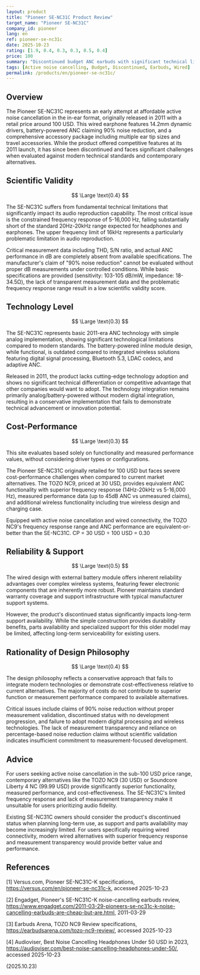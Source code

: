 ```yaml
---
layout: product
title: "Pioneer SE-NC31C Product Review"
target_name: "Pioneer SE-NC31C"
company_id: pioneer
lang: en
ref: pioneer-se-nc31c
date: 2025-10-23
rating: [1.9, 0.4, 0.3, 0.3, 0.5, 0.4]
price: 100
summary: "Discontinued budget ANC earbuds with significant technical limitations and poor cost-performance compared to modern alternatives"
tags: [Active noise cancelling, Budget, Discontinued, Earbuds, Wired]
permalink: /products/en/pioneer-se-nc31c/
---
```

## Overview

The Pioneer SE-NC31C represents an early attempt at affordable active noise cancellation in the in-ear format, originally released in 2011 with a retail price around 100 USD. This wired earphone features 14.2mm dynamic drivers, battery-powered ANC claiming 90% noise reduction, and a comprehensive accessory package including multiple ear tip sizes and travel accessories. While the product offered competitive features at its 2011 launch, it has since been discontinued and faces significant challenges when evaluated against modern technical standards and contemporary alternatives.

## Scientific Validity

$$ \Large \text{0.4} $$

The SE-NC31C suffers from fundamental technical limitations that significantly impact its audio reproduction capability. The most critical issue is the constrained frequency response of 5-16,000 Hz, falling substantially short of the standard 20Hz-20kHz range expected for headphones and earphones. The upper frequency limit of 16kHz represents a particularly problematic limitation in audio reproduction.

Critical measurement data including THD, S/N ratio, and actual ANC performance in dB are completely absent from available specifications. The manufacturer's claim of "90% noise reduction" cannot be evaluated without proper dB measurements under controlled conditions. While basic specifications are provided (sensitivity: 103-105 dB/mW, impedance: 18-34.5Ω), the lack of transparent measurement data and the problematic frequency response range result in a low scientific validity score.

## Technology Level

$$ \Large \text{0.3} $$

The SE-NC31C represents basic 2011-era ANC technology with simple analog implementation, showing significant technological limitations compared to modern standards. The battery-powered inline module design, while functional, is outdated compared to integrated wireless solutions featuring digital signal processing, Bluetooth 5.3, LDAC codecs, and adaptive ANC.

Released in 2011, the product lacks cutting-edge technology adoption and shows no significant technical differentiation or competitive advantage that other companies would want to adopt. The technology integration remains primarily analog/battery-powered without modern digital integration, resulting in a conservative implementation that fails to demonstrate technical advancement or innovation potential.

## Cost-Performance

$$ \Large \text{0.3} $$

This site evaluates based solely on functionality and measured performance values, without considering driver types or configurations.

The Pioneer SE-NC31C originally retailed for 100 USD but faces severe cost-performance challenges when compared to current market alternatives. The TOZO NC9, priced at 30 USD, provides equivalent ANC functionality with superior frequency response (14Hz-20kHz vs 5-16,000 Hz), measured performance data (up to 45dB ANC vs unmeasured claims), and additional wireless functionality including true wireless design and charging case.

Equipped with active noise cancellation and wired connectivity, the TOZO NC9's frequency response range and ANC performance are equivalent-or-better than the SE-NC31C. CP = 30 USD ÷ 100 USD = 0.30

## Reliability & Support

$$ \Large \text{0.5} $$

The wired design with external battery module offers inherent reliability advantages over complex wireless systems, featuring fewer electronic components that are inherently more robust. Pioneer maintains standard warranty coverage and support infrastructure with typical manufacturer support systems.

However, the product's discontinued status significantly impacts long-term support availability. While the simple construction provides durability benefits, parts availability and specialized support for this older model may be limited, affecting long-term serviceability for existing users.

## Rationality of Design Philosophy

$$ \Large \text{0.4} $$

The design philosophy reflects a conservative approach that fails to integrate modern technologies or demonstrate cost-effectiveness relative to current alternatives. The majority of costs do not contribute to superior function or measurement performance compared to available alternatives.

Critical issues include claims of 90% noise reduction without proper measurement validation, discontinued status with no development progression, and failure to adopt modern digital processing and wireless technologies. The lack of measurement transparency and reliance on percentage-based noise reduction claims without scientific validation indicates insufficient commitment to measurement-focused development.

## Advice

For users seeking active noise cancellation in the sub-100 USD price range, contemporary alternatives like the TOZO NC9 (30 USD) or Soundcore Liberty 4 NC (99.99 USD) provide significantly superior functionality, measured performance, and cost-effectiveness. The SE-NC31C's limited frequency response and lack of measurement transparency make it unsuitable for users prioritizing audio fidelity.

Existing SE-NC31C owners should consider the product's discontinued status when planning long-term use, as support and parts availability may become increasingly limited. For users specifically requiring wired connectivity, modern wired alternatives with superior frequency response and measurement transparency would provide better value and performance.

## References

[1] Versus.com, Pioneer SE-NC31C-K specifications, https://versus.com/en/pioneer-se-nc31c-k, accessed 2025-10-23

[2] Engadget, Pioneer's SE-NC31C-K noise-cancelling earbuds review, https://www.engadget.com/2011-03-29-pioneers-se-nc31c-k-noise-cancelling-earbuds-are-cheap-but-are.html, 2011-03-29

[3] Earbuds Arena, TOZO NC9 Review specifications, https://earbudsarena.com/tozo-nc9-review/, accessed 2025-10-23

[4] Audioviser, Best Noise Cancelling Headphones Under 50 USD in 2023, https://audioviser.com/best-noise-cancelling-headphones-under-50/, accessed 2025-10-23

(2025.10.23)
